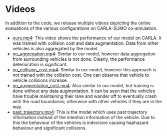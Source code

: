 # Videos

In addition to the code, we release multiple videos depicting the online evaluations of the various configurations on CARLA-SUMO co-simulation.

* [ours.mp4](https://drive.google.com/file/d/1rURmlHGFAXoQS0onCkoxaD1Rd1pQBk08/view?usp=share_link): This video shows the performance of our model on CARLA. It was trained with collision cost and data augmentation. Data from other vehicles is also aggregated by the model.
* [no_aggregation.mp4](https://drive.google.com/file/d/18dkffrGgGv6HGH1eKuob3FrlcZyirap4/view?usp=share_link): Similar to our model, however data aggregation from surrounding vehicles is not done. Clearly, the performance deterioration is significant.
* [no_collision_cost.mp4](https://drive.google.com/file/d/1MzzQ5R4_oDAq1RHWCMg7PMwHJyYhDyao/view?usp=share_link): Similar to our model, however this approach is not trained with the collision cost. One can observe that vehicle to vehicle collisions increase.
* [no_augmentation_cost.mp4](https://drive.google.com/file/d/1N46ZOt6z1COukUJpjd471URmp9eeV9vq/view?usp=share_link): Also similar to our model, but training is done without any data augmentation. It can be seen that the vehicles have trouble maintaining their lane and wander off to eventually crash with the road boundaries; otherwise with other vehicles if they are in the way.
* [past_trajectory.mp4](https://drive.google.com/file/d/1VG2B83JTzf8VbCR6rqJI0loXxL7u45eA/view?usp=share_link): This is the model which uses past trajectory information instead of the intention information of the vehicle. Due to this the behaviour of the vehicles is indecisive causing haphazard behaviour and significant collisions.